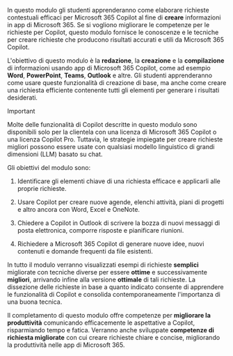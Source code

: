 In questo modulo gli studenti apprenderanno come elaborare richieste contestuali efficaci per Microsoft 365 Copilot al fine di **creare** informazioni in app di Microsoft 365. Se si vogliono migliorare le competenze per le richieste per Copilot, questo modulo fornisce le conoscenze e le tecniche per creare richieste che producono risultati accurati e utili da Microsoft 365 Copilot.

L'obiettivo di questo modulo è la **redazione**, la **creazione** e la **compilazione** di informazioni usando app di Microsoft 365 Copilot, come ad esempio **Word**, **PowerPoint**, **Teams**, **Outlook** e altre. Gli studenti apprenderanno come usare queste funzionalità di creazione di base, ma anche come creare una richiesta efficiente contenente tutti gli elementi per generare i risultati desiderati.

> [!IMPORTANT]
> Molte delle funzionalità di Copilot descritte in questo modulo sono disponibili solo per la clientela con una licenza di Microsoft 365 Copilot o una licenza Copilot Pro. Tuttavia, le strategie impiegate per creare richieste migliori possono essere usate con qualsiasi modello linguistico di grandi dimensioni (LLM) basato su chat.

Gli obiettivi del modulo sono:

1. Identificare gli elementi chiave di una richiesta efficace e applicarli alle proprie richieste.

1. Usare Copilot per creare nuove agende, elenchi attività, piani di progetti e altro ancora con Word, Excel e OneNote.

1. Chiedere a Copilot in Outlook di scrivere la bozza di nuovi messaggi di posta elettronica, comporre risposte e pianificare riunioni.

1. Richiedere a Microsoft 365 Copilot di generare nuove idee, nuovi contenuti e domande frequenti da file esistenti.

In tutto il modulo verranno visualizzati esempi di richieste **semplici** migliorate con tecniche diverse per essere **ottime** e successivamente **migliori**, arrivando infine alla versione **ottimale** di tali richieste. La dissezione delle richieste in base a quanto indicato consente di apprendere le funzionalità di Copilot e consolida contemporaneamente l'importanza di una buona tecnica.

Il completamento di questo modulo offre competenze per **migliorare la produttività** comunicando efficacemente le aspettative a Copilot, risparmiando tempo e fatica. Verranno anche sviluppate **competenze di richiesta migliorate** con cui creare richieste chiare e concise, migliorando la produttività nelle app di Microsoft 365.